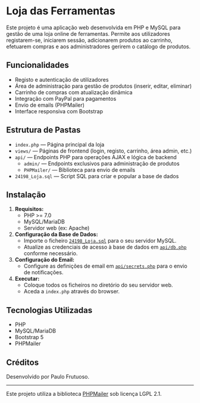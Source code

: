 # Loja das Ferramentas

Este projeto é uma aplicação web desenvolvida em PHP e MySQL para gestão de uma loja online de ferramentas. Permite aos utilizadores registarem-se, iniciarem sessão, adicionarem produtos ao carrinho, efetuarem compras e aos administradores gerirem o catálogo de produtos.

## Funcionalidades

- Registo e autenticação de utilizadores
- Área de administração para gestão de produtos (inserir, editar, eliminar)
- Carrinho de compras com atualização dinâmica
- Integração com PayPal para pagamentos
- Envio de emails (PHPMailer)
- Interface responsiva com Bootstrap

## Estrutura de Pastas

- `index.php` — Página principal da loja
- `views/` — Páginas de frontend (login, registo, carrinho, área admin, etc.)
- `api/` — Endpoints PHP para operações AJAX e lógica de backend
  - `admin/` — Endpoints exclusivos para administração de produtos
  - `PHPMailer/` — Biblioteca para envio de emails
- `24198_Loja.sql` — Script SQL para criar e popular a base de dados

## Instalação

1. **Requisitos:**
   - PHP >= 7.0
   - MySQL/MariaDB
   - Servidor web (ex: Apache)
2. **Configuração da Base de Dados:**
   - Importe o ficheiro [`24198_Loja.sql`](24198_Loja.sql) para o seu servidor MySQL.
   - Atualize as credenciais de acesso à base de dados em [`api/db.php`](api/db.php) conforme necessário.
3. **Configuração do Email:**
   - Configure as definições de email em [`api/secrets.php`](api/secrets.php) para o envio de notificações.
4. **Executar:**
   - Coloque todos os ficheiros no diretório do seu servidor web.
   - Aceda a `index.php` através do browser.

## Tecnologias Utilizadas

- PHP
- MySQL/MariaDB
- Bootstrap 5
- PHPMailer

## Créditos

Desenvolvido por Paulo Frutuoso.

---

Este projeto utiliza a biblioteca [PHPMailer](api/PHPMailer/README.md) sob licença LGPL 2.1.